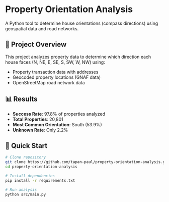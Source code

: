 # Property Orientation Analysis

A Python tool to determine house orientations (compass directions) using geospatial data and road networks.

## 🎯 Project Overview

This project analyzes property data to determine which direction each house faces (N, NE, E, SE, S, SW, W, NW) using:
- Property transaction data with addresses
- Geocoded property locations (GNAF data)
- OpenStreetMap road network data

## 📊 Results

- **Success Rate**: 97.8% of properties analyzed
- **Total Properties**: 20,801
- **Most Common Orientation**: South (53.9%)
- **Unknown Rate**: Only 2.2%

## 🚀 Quick Start

```bash
# Clone repository
git clone https://github.com/tapan-paul/property-orientation-analysis.git
cd property-orientation-analysis

# Install dependencies
pip install -r requirements.txt

# Run analysis
python src/main.py